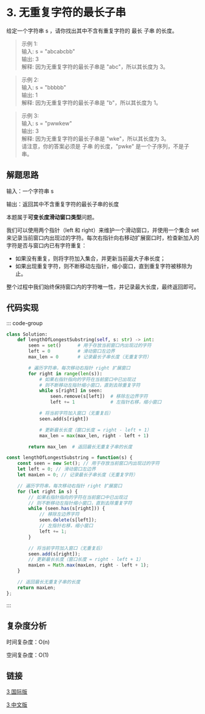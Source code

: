 # 3. 无重复字符的最长子串 <Badge type="warning" text="Medium" />

给定一个字符串 s ，请你找出其中不含有重复字符的 最长 子串 的长度。

>示例 1:  
输入: s = "abcabcbb"  
输出: 3   
解释: 因为无重复字符的最长子串是 "abc"，所以其长度为 3。  

>示例 2:  
输入: s = "bbbbb"  
输出: 1  
解释: 因为无重复字符的最长子串是 "b"，所以其长度为 1。  

>示例 3:  
输入: s = "pwwkew"  
输出: 3  
解释: 因为无重复字符的最长子串是 "wke"，所以其长度为 3。  
     请注意，你的答案必须是 子串 的长度，"pwke" 是一个子序列，不是子串。  

## 解题思路
输入：一个字符串 s

输出：返回其中不含重复字符的最长子串的长度

本题属于**可变长度滑动窗口类型**问题。

我们可以使用两个指针（left 和 right）来维护一个滑动窗口，并使用一个集合 set 来记录当前窗口内出现过的字符。每次右指针向右移动扩展窗口时，检查新加入的字符是否与窗口内已有字符重复：

- 如果没有重复，则将字符加入集合，并更新当前最大子串长度；
- 如果出现重复字符，则不断移动左指针，缩小窗口，直到重复字符被移除为止。

整个过程中我们始终保持窗口内的字符唯一性，并记录最大长度，最终返回即可。

## 代码实现

::: code-group

```python
class Solution:
    def lengthOfLongestSubstring(self, s: str) -> int:
        seen = set()      # 用于存放当前窗口内出现过的字符
        left = 0          # 滑动窗口左边界
        max_len = 0       # 记录最长子串长度（无重复字符）

        # 遍历字符串，每次移动右指针 right 扩展窗口
        for right in range(len(s)):
            # 如果右指针指向的字符在当前窗口中已出现过
            # 则不断移动左指针缩小窗口，直到去除重复字符
            while s[right] in seen:
                seen.remove(s[left])  # 移除左边界字符
                left += 1             # 左指针右移，缩小窗口

            # 将当前字符加入窗口（无重复后）
            seen.add(s[right])

            # 更新最长长度（窗口长度 = right - left + 1）
            max_len = max(max_len, right - left + 1)

        return max_len  # 返回最长无重复子串的长度
```

```javascript
const lengthOfLongestSubstring = function(s) {
    const seen = new Set(); // 用于存放当前窗口内出现过的字符
    let left = 0; // 滑动窗口左边界
    let maxLen = 0; // 记录最长子串长度（无重复字符）

    // 遍历字符串，每次移动右指针 right 扩展窗口
    for (let right in s) {
        // 如果右指针指向的字符在当前窗口中已出现过
        // 则不断移动左指针缩小窗口，直到去除重复字符
        while (seen.has(s[right])) {
            // 移除左边界字符
            seen.delete(s[left]);
            // 左指针右移，缩小窗口
            left += 1;
        }

        // 将当前字符加入窗口（无重复后）
        seen.add(s[right]);
        // 更新最长长度（窗口长度 = right - left + 1）
        maxLen = Math.max(maxLen, right - left + 1);
    }

    // 返回最长无重复子串的长度
    return maxLen;
};
```

:::

## 复杂度分析

时间复杂度：O(n)

空间复杂度：O(1)

## 链接

[3 国际版](https://leetcode.com/problems/longest-substring-without-repeating-characters/description/)

[3 中文版](https://leetcode.cn/problems/longest-substring-without-repeating-characters/description/)
